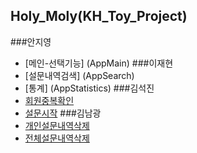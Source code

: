 ## Holy_Moly(KH_Toy_Project)
###안지영
- [메인-선택기능] (AppMain)
###이재현
- [설문내역검색] (AppSearch)
- [통계] (AppStatistics)
###김석진
- [회원중복확인](AppCheck)
- [설문시작](AppStart)
###김남광
- [개인설문내역삭제](AppDelete)
- [전체설문내역삭제](AppDeleteAll)
